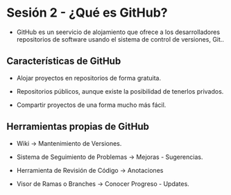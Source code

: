 # Sesión 2 - ¿Qué es GitHub?

+ GitHub es un seervicio de alojamiento que ofrece a los desarrolladores repositorios de software usando el sistema de control de versiones, Git..

## Características de GitHub

+ Alojar proyectos en repositorios de forma gratuita.

+ Repositorios públicos, aunque existe la posibilidad de tenerlos privados.

+ Compartir proyectos de una forma mucho más fácil. 

## Herramientas propias de GitHub

+ Wiki &rarr; Mantenimiento de Versiones.

+ Sistema de Seguimiento de Problemas &rarr; Mejoras - Sugerencias.

+ Herramienta de Revisión de Código &rarr; Anotaciones

+ Visor de Ramas o Branches &rarr; Conocer Progreso - Updates.